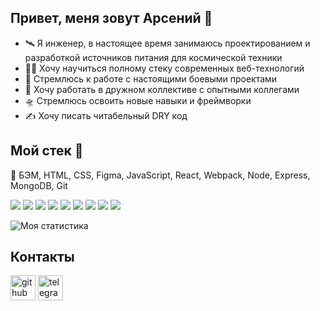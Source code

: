 ## Привет, меня зовут Арсений :handshake:

* :artificial_satellite: Я инженер, в настоящее время занимаюсь проектированием и разработкой источников питания для космической техники
* :man_student: Хочу научиться полному стеку современных веб-технологий
* :dart: Стремлюсь к работе с настоящими боевыми проектами
* :beers: Хочу работать в дружном коллективе с опытными коллегами
* :flying_saucer: Cтремлюсь освоить новые навыки и фреймворки
* :writing_hand: Хочу писать читабельный DRY код

## Мой стек :toolbox:

📌 БЭМ, HTML, CSS, Figma, JavaScript, React, Webpack, Node, Express, MongoDB, Git


<img src="https://img.icons8.com/color/48/000000/visual-studio-code-2019.png"/> <img src="https://img.icons8.com/color/48/000000/html-5--v1.png"/> <img src="https://img.icons8.com/color/48/000000/css3.png"/> <img src="https://img.icons8.com/color/48/000000/figma--v1.png"/> <img src="https://img.icons8.com/color/48/000000/javascript--v1.png"/> <img src="https://img.icons8.com/color/48/000000/react-native.png"/> <img src="https://img.icons8.com/color/48/000000/webpack.png"/> <img src="https://img.icons8.com/color/48/000000/npm.png"/> <img src="https://img.icons8.com/color/48/000000/github--v1.png"/> 

![Моя статистика](https://github-readme-stats.vercel.app/api?username=ArsenyUkrainsky&show_icons=true&count_private=true)  

## Контакты
[<img src='https://cdn.jsdelivr.net/npm/simple-icons@3.0.1/icons/github.svg' alt='github' height='40'>](https://github.com/ArsenyUkrainsky)  [<img src='https://cdn.jsdelivr.net/npm/simple-icons@3.0.1/icons/telegram.svg' alt='telegram' height='40'>](https://t.me/uArseny)
